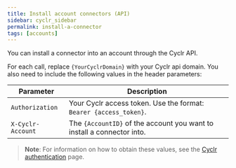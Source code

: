 ```yaml
---
title: Install account connectors (API)
sidebar: cyclr_sidebar
permalink: install-a-connector
tags: [accounts]
---
```


You can install a connector into an account through the Cyclr API.

For each call, replace `{YourCyclrDomain}` with your Cyclr api domain. You also need to include the following values in the header parameters:

| **Parameter**   | **Description**                                                      |
|-----------------|----------------------------------------------------------------------|
| `Authorization`   | Your Cyclr access token. Use the format: `Bearer {access_token}`.      |
| `X-Cyclr-Account` | The `{AccountID}` of the account you want to install a connector into. |

>  **Note**: For information on how to obtain these values, see the [Cyclr authentication](api-authentication) page.
